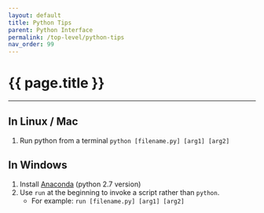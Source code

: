 ```yaml
---
layout: default
title: Python Tips
parent: Python Interface
permalink: /top-level/python-tips
nav_order: 99
---
```


# <i class="{{ page.font_awesome }}"></i> {{ page.title }}

---

## In Linux / Mac
1. Run python from a terminal `python [filename.py] [arg1] [arg2]`


## In Windows
1. Install [Anaconda](https://www.anaconda.com/distribution/) (python 2.7 version)
2. Use `run` at the beginning to invoke a script rather than `python`.
	- For example: `run [filename.py] [arg1] [arg2]` 



